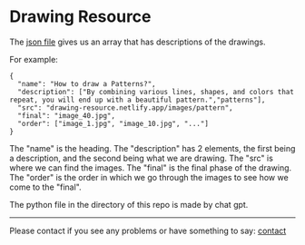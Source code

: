 # Drawing Resource

The [json file](https://raw.githubusercontent.com/adddeveloper/drawing-resource/main/index.json) gives us an array that has descriptions of the drawings.

For example:
```
{
  "name": "How to draw a Patterns?",
  "description": ["By combining various lines, shapes, and colors that repeat, you will end up with a beautiful pattern.","patterns"],
  "src": "drawing-resource.netlify.app/images/pattern",
  "final": "image_40.jpg",
  "order": ["image_1.jpg", "image_10.jpg", "..."]
}
```
The "name" is the heading. The "description" has 2 elements, the first being a description, and the second being what we are drawing.
The "src" is where we can find the images. The "final" is the final phase of the drawing. The "order" is the order in which we go through the images to see how we come to the "final".

The python file in the directory of this repo is made by chat gpt. 
[^1]: kind of did it for fun, and cause I am lazy.

---
Please contact if you see any problems or have something to say:
[contact](https://adnans.website)
